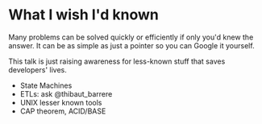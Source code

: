 # What I wish I'd known
Many problems can be solved quickly or efficiently if only you'd knew the answer.
It can be as simple as just a pointer so you can Google it yourself.

This talk is just raising awareness for less-known stuff that saves developers' lives.

* State Machines
* ETLs: ask @thibaut_barrere
* UNIX lesser known tools
* CAP theorem, ACID/BASE

